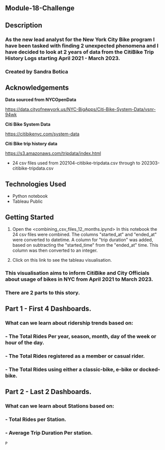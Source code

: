 ## Module-18-Challenge

## Description

### As the new lead analyst for the New York City Bike program I have been tasked with finding 2 unexpected phenomena and I have decided to look at 2 years of data from the CitiBike Trip History Logs starting April 2021 - March 2023.

### Created by Sandra Botica

## Acknowledgements

**Data sourced from NYCOpenData**

https://data.cityofnewyork.us/NYC-BigApps/Citi-Bike-System-Data/vsnr-94wk

**Citi Bike System Data**

https://citibikenyc.com/system-data

**Citi Bike trip history data**

https://s3.amazonaws.com/tripdata/index.html

 - 24 csv files used from 202104-citibike-tripdata.csv through to 202303-citibike-tripdata.csv 


## Technologies Used

 - Python notebook
 - Tableau Public

## Getting Started

1. Open the <combining_csv_files_12_months.ipynd> 
    In this notebook the 24 csv files were combined.
    The columns "started_at" and "ended_at" were converted to datetime.
    A column for "trip duration" was added, based on subtracting the "started_time" from the "ended_at" time. 
    This column was then converted to an integer.

2. Click on this link to see the tableau visualisation.


### This visualisation aims to inform CitiBike and City Officials about usage of bikes in NYC from April 2021 to March 2023.

### There are 2 parts to this story.
## Part 1 - First 4 Dashboards.

### What can we learn about ridership trends based on:

### - The **Total Rides** Per year, season, month, day of the week or hour of the day.
### - The **Total Rides** registered as a member or casual rider.
### - The **Total Rides** using either a classic-bike, e-bike or docked-bike.

## Part 2 - Last 2 Dashboards.

### What can we learn about Stations based on:

### - Total Rides per Station.
### - Average Trip Duration Per station.

    P